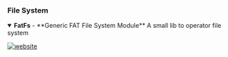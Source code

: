 ### File System

<details open>
<summary><strong>FatFs</strong> - **Generic FAT File System Module** A small lib to operator file system</summary>

[![website](https://img.shields.io/badge/website-home-yellowgreen?style=flat-square)](http://elm-chan.org/fsw/ff/00index_e.html)


</details>
